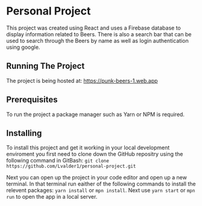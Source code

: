 # Personal Project

This project was created using React and uses a Firebase database to display information related to Beers. There is also a search bar that can be used to search through the Beers by name as well as login authentication using google.

## Running The Project

The project is being hosted at: https://punk-beers-1.web.app

## Prerequisites

To run the project a package manager such as Yarn or NPM is required. 

## Installing

To install this project and get it working in your local development enviroment you first need to clone down the GitHub repositry using the following command in GitBash: `git clone https://github.com/Lvalder1/personal-project.git`

Next you can open up the project in your code editor and open up a new terminal. In that terminal run eaither of the following commands to install the relevent packages: `yarn install` or `mpn install`. Next use `yarn start` or `mpn run` to open the app in a local server.
